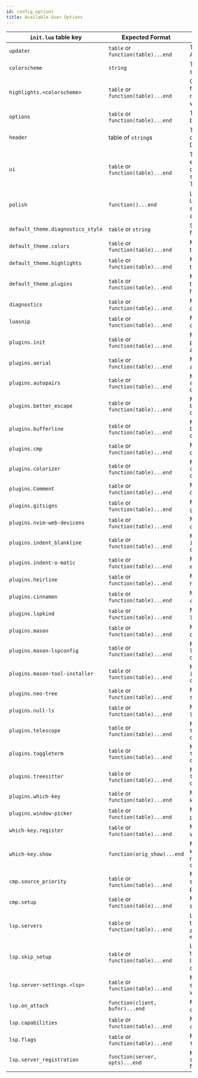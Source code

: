 ```yaml
---
id: config_options
title: Available User Options
---
```


| `init.lua` table key              | Expected Format                    | Use Case                                                                                                              | Alternate File Path (in `user/` folder) |
| --------------------------------- | ---------------------------------- | --------------------------------------------------------------------------------------------------------------------- | --------------------------------------- |
| `updater`                         | `table` or `function(table)...end` | The configuration for the AstroNvim updater                                                                           | `updater.lua`                           |
| `colorscheme`                     | `string`                           | The colorscheme to be set                                                                                             | `colorscheme.lua`                       |
| `highlights.<colorscheme>`        | `table` or `function(table)...end` | Custom highlight groups for the specified theme, replace `<colorscheme>` with colorscheme name                        | `highlights/<colorscheme>.lua`          |
| `options`                         | `table` or `function(table)...end` | The `vim.x.y` variables to be set                                                                                     | `options.lua`                           |
| `header`                          | table of `string`s                 | The header to be displayed on the Dashboard                                                                           | `header.lua`                            |
| `ui`                              | `table` or `function(table)...end` | Toggle custom UI elements (`nui_input` controls NUI for inputs, `telescope_select` controls Telescope for selections) | `ui.lua`                                |
| `polish`                          | `function()...end`                 | Lua function to be run last. Good place for setting vim options and adding mappings                                   | `polish.lua`                            |
| `default_theme.diagnostics_style` | `table` or `string`                | Set highlight style options for virtual text                                                                          | `default_theme/diagnostics_style.lua`   |
| `default_theme.colors`            | `table` or `function(table)...end` | Modify the default theme's color table                                                                                | `default_theme/colors.lua`              |
| `default_theme.highlights`        | `table` or `function(table)...end` | Modify the default theme's highlight groups                                                                           | `default_theme/highlights.lua`          |
| `default_theme.plugins`           | `table` or `function(table)...end` | Modify the default theme's enabled plugin highlight groups                                                            | `default_theme/plugins.lua`             |
| `diagnostics`                     | `table` or `function(table)...end` | Modify the default vim diagnostics options                                                                            | `diagnostics.lua`                       |
| `luasnip`                         | `table` or `function(table)...end` | Modify available `luasnip` options                                                                                    | `luasnip.lua`                           |
| `plugins.init`                    | `table` or `function(table)...end` | Modify the default plugins table such as adding new plugins                                                           | `plugins/init.lua`                      |
| `plugins.aerial`                  | `table` or `function(table)...end` | Modify the `aerial.setup()` options                                                                                   | `plugins/aerial.lua`                    |
| `plugins.autopairs`               | `table` or `function(table)...end` | Modify the `autopairs.setup()` options                                                                                | `plugins/autopairs.lua`                 |
| `plugins.better_escape`           | `table` or `function(table)...end` | Modify the `better_escape.setup()` options                                                                            | `plugins/better_escape.lua`             |
| `plugins.bufferline`              | `table` or `function(table)...end` | Modify the `bufferline.setup()` options                                                                               | `plugins/bufferline.lua`                |
| `plugins.cmp`                     | `table` or `function(table)...end` | Modify the `cmp.setup()` options                                                                                      | `plugins/cmp.lua`                       |
| `plugins.colorizer`               | `table` or `function(table)...end` | Modify the `colorizer.setup()` options                                                                                | `plugins/colorizer.lua`                 |
| `plugins.Comment`                 | `table` or `function(table)...end` | Modify the `Comment.setup()` options                                                                                  | `plugins/Comment.lua`                   |
| `plugins.gitsigns`                | `table` or `function(table)...end` | Modify the `gitsigns.setup()` options                                                                                 | `plugins/gitsigns.lua`                  |
| `plugins.nvim-web-devicons`       | `table` or `function(table)...end` | Modify the `nvim-web-devicons.setup()` options                                                                        | `plugins/nvim-web-devicons.lua`         |
| `plugins.indent_blankline`        | `table` or `function(table)...end` | Modify the `indent_blankline.setup()` options                                                                         | `plugins/indent_blankline.lua`          |
| `plugins.indent-o-matic`          | `table` or `function(table)...end` | Modify the `indent-o-matic.setup()` options                                                                           | `plugins/indent-o-matic.lua`            |
| `plugins.heirline`                | `table` or `function(table)...end` | Modify the `heirline.setup()` options                                                                                 | `plugins/heirline.lua`                  |
| `plugins.cinnamon`                | `table` or `function(table)...end` | Modify the `cinnamon.setup()` options                                                                                 | `plugins/cinnamon.lua`                  |
| `plugins.lspkind`                 | `table` or `function(table)...end` | Modify the `lspkind.init()` options                                                                                   | `plugins/lspkind.lua`                   |
| `plugins.mason`                   | `table` or `function(table)...end` | Modify the `mason.setup()` options                                                                                    | `plugins/mason.lua`                     |
| `plugins.mason-lspconfig`         | `table` or `function(table)...end` | Modify the `mason-lspconfig.setup()` options                                                                          | `plugins/mason-lspconfig.lua`           |
| `plugins.mason-tool-installer`    | `table` or `function(table)...end` | Modify the `mason-tool-installer.setup()` options                                                                     | `plugins/mason-tool-installer.lua`      |
| `plugins.neo-tree`                | `table` or `function(table)...end` | Modify the `neo-tree.setup()` options                                                                                 | `plugins/neo-tree.lua`                  |
| `plugins.null-ls`                 | `table` or `function(table)...end` | Modify the `null-ls.setup()` options                                                                                  | `plugins/null-ls.lua`                   |
| `plugins.telescope`               | `table` or `function(table)...end` | Modify the `telescope.setup()` options                                                                                | `plugins/telescope.lua`                 |
| `plugins.toggleterm`              | `table` or `function(table)...end` | Modify the `toggleterm.setup()` options                                                                               | `plugins/toggleterm.lua`                |
| `plugins.treesitter`              | `table` or `function(table)...end` | Modify the `treesitter.setup()` options                                                                               | `plugins/treesitter.lua`                |
| `plugins.which-key`               | `table` or `function(table)...end` | Modify the `which-key.setup()` options                                                                                | `plugins/which-key.lua`                 |
| `plugins.window-picker`           | `table` or `function(table)...end` | Modify the `window-picker.setup()` options                                                                            | `plugins/window-picker.lua`             |
| `which-key.register`              | `table` or `function(table)...end` | Modify the default which-key bindings                                                                                 | `which-key/register.lua`                |
| `which-key.show`                  | `function(orig_show)...end`        | Modify the default `which-key.show()` method. Must return `function(key, opts)...end`                                 | `which-key/show.lua`                    |
| `cmp.source_priority`             | `table` or `function(table)...end` | Modify the default cmp sources and their priorities                                                                   | `cmp/source_priority.lua`               |
| `cmp.setup`                       | `table` or `function(table)...end` | Modify the extended `cmp` setup calls                                                                                 | `cmp/setup.lua`                         |
| `lsp.servers`                     | `table` or `function(table)...end` | List of language servers to be set up that are already installed without `mason`                                      | `lsp/servers.lua`                       |
| `lsp.skip_setup`                  | `table` or `function(table)...end` | List of language servers to guarantee the lspconfig setup is never called on automatically                            | `lsp/skip_setup.lua`                    |
| `lsp.server-settings.<lsp>`       | `table` or `function(table)...end` | Modify the LSP server settings, replace `<lsp>` with server name                                                      | `lsp/server-settings/<lsp>.lua`         |
| `lsp.on_attach`                   | `function(client, bufnr)...end`    | Modify the default LSP `on_attach` function                                                                           | `lsp/on_attach.lua`                     |
| `lsp.capabilities`                | `table` or `function(table)...end` | Modify the default LSP `capabilities` table                                                                           | `lsp/capabilities.lua`                  |
| `lsp.flags`                       | `table` or `function(table)...end` | Modify the default LSP `flags` table                                                                                  | `lsp/flags.lua`                         |
| `lsp.server_registration`         | `function(server, opts)...end`     | Modify the `lsp-installer` `server_registration` function                                                             | `lsp/server_registration.lua`           |

